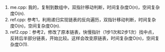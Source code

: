1. me.cpp: 我的，复制到数组中，双指针移动判断，时间复杂度O(n)，空间复杂度O(n).
2. ref.cpp: 参考1，利用递归实现链表的反向遍历，双指针移动判断，时间复杂度O(n)，空间复杂度O(n).
3. ref2.cpp：参考2，修改了原本链表，快慢指针（1步1次和2步1次）找中点，反转后半部分链表，开始比较。这样会改变原链表，时间复杂度O(n)，空间复杂度O(1).
